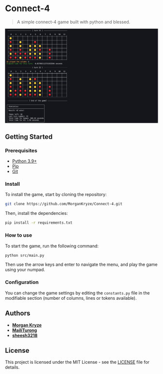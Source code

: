 # Connect-4

> A simple connect-4 game built with python and blessed.

![Connect-4](src/assets/img/demo.png)

## Getting Started

### Prerequisites

- [Python 3.9+](https://www.python.org/downloads/)
- [Pip](https://pip.pypa.io/en/stable/getting-started/)
- [Git](https://git-scm.com/downloads)

### Install

To install the game, start by cloning the repository:

```bash
git clone https://github.com/MorganKryze/Connect-4.git
```

Then, install the dependencies:

```bash
pip install -r requirements.txt
```

### How to use

To start the game, run the following command:

```bash
python src/main.py
```

Then use the arrow keys and enter to navigate the menu, and play the game using your numpad.

### Configuration

You can change the game settings by editing the `constants.py` file in the modifiable section (number of columns, lines or tokens available).

## Authors

- [**Morgan Kryze**](https://github.com/MorganKryze)
- [**MailiTurong**](https://github.com/MailiTruong)
- [**sheesh3218**](https://github.com/sheesh3218)

## License

This project is licensed under the MIT License - see the [LICENSE](LICENSE) file for details.

